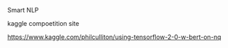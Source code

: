 Smart NLP


kaggle compoetition site 

https://www.kaggle.com/philculliton/using-tensorflow-2-0-w-bert-on-nq
